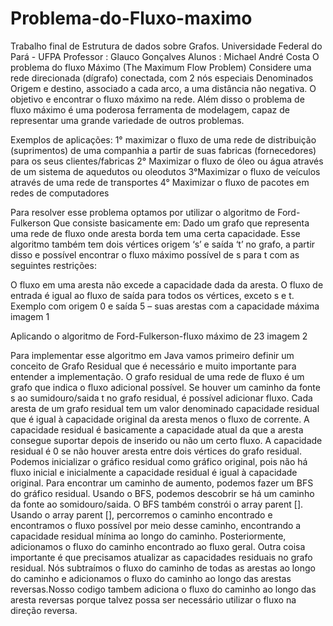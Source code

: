 # Problema-do-Fluxo-maximo
Trabalho final de Estrutura de dados sobre Grafos.
Universidade Federal do Pará - UFPA
Professor : Glauco Gonçalves
Alunos : Michael André Costa
O problema do fluxo Máximo (The Maximum Flow Problem)
Considere uma rede direcionada (dígrafo) conectada, com 2 nós especiais
Denominados Origem e destino, associado a cada arco, a uma distância não negativa. O objetivo e encontrar o fluxo máximo na rede. Além disso o problema de fluxo máximo é uma poderosa ferramenta de modelagem, capaz de representar uma grande variedade de outros problemas.

Exemplos de aplicações:
1° maximizar o fluxo de uma rede de distribuição (suprimentos) de uma companhia a partir de suas fabricas (fornecedores) para os seus clientes/fabricas
2° Maximizar o fluxo de óleo ou água através de um sistema de aquedutos ou oleodutos
3°Maximizar o fluxo de veículos através de uma rede de transportes
4° Maximizar o fluxo de pacotes em redes de computadores

Para resolver esse problema optamos por utilizar o algoritmo de Ford-Fulkerson
Que consiste basicamente em:
Dado um grafo que representa uma rede de fluxo onde aresta borda tem uma certa capacidade. Esse algoritmo também tem dois vértices origem ‘s’ e saída ‘t’ no grafo, a partir disso e possível encontrar o fluxo máximo possível de s para t com as seguintes restrições:

O fluxo em uma aresta não excede a capacidade dada da aresta.
O fluxo de entrada é igual ao fluxo de saída para todos os vértices, exceto s e t.
Exemplo com origem 0 e saída 5 – suas arestas com a capacidade máxima
imagem 1

Aplicando o algoritmo de Ford-Fulkerson-fluxo máximo de 23
imagem 2

Para implementar esse algoritmo em Java vamos primeiro definir um conceito de Grafo Residual que é necessário e muito importante para entender a implementação.
O grafo residual de uma rede de fluxo é um grafo que indica o fluxo adicional possível. Se houver um caminho da fonte s ao sumidouro/saida t no grafo residual, é possível adicionar fluxo. Cada aresta de um grafo residual tem um valor denominado capacidade residual que é igual à capacidade original da aresta menos o fluxo de corrente. A capacidade residual é basicamente a capacidade atual da que a aresta consegue suportar depois de inserido ou não um certo fluxo.
A capacidade residual é 0 se não houver aresta entre dois vértices do grafo residual. Podemos inicializar o gráfico residual como gráfico original, pois não há fluxo inicial e inicialmente a capacidade residual é igual à capacidade original. Para encontrar um caminho de aumento, podemos fazer um BFS do gráfico residual. Usando o BFS, podemos descobrir se há um caminho da fonte ao somidouro/saida. O BFS também constrói o array parent []. Usando o array parent [], percorremos o caminho encontrado e encontramos o fluxo possível por meio desse caminho, encontrando a capacidade residual mínima ao longo do caminho. Posteriormente, adicionamos o fluxo do caminho encontrado ao fluxo geral.
Outra coisa importante é que precisamos atualizar as capacidades residuais no grafo residual. Nós subtraímos o fluxo do caminho de todas as arestas ao longo do caminho e adicionamos o fluxo do caminho ao longo das arestas reversas.Nosso codigo tambem adiciona o fluxo do caminho ao longo das aresta reversas porque talvez possa ser necessário utilizar o fluxo na direção reversa.
